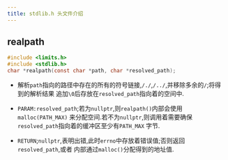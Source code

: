 ```yaml
---
title: stdlib.h 头文件介绍
---
```


## realpath

```c
#include <limits.h>
#include <stdlib.h>
char *realpath(const char *path, char *resolved_path);
```

*   解析`path`指向的路径中存在的所有的符号链接,`/./`,`/../`,并移除多余的`/`;将得到的解析结果
    追加`\0`后存放在`resolved_path`指向着的空间中.

*   `PARAM:resolved_path`;若为`nullptr`,则`realpath()`内部会使用`malloc(PATH_MAX)`
    来分配空间.若不为`nullptr`,则调用着需要确保`resolved_path`指向着的缓冲区至少有`PATH_MAX`
    字节.

*   `RETURN`;`nullptr`,表明出错,此时`errno`中存放着错误值;否则返回`resolved_path`,或者
    内部通过`malloc()`分配得到的地址值.

